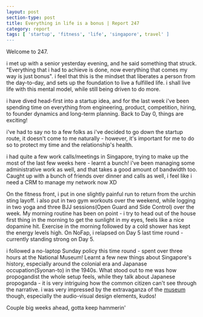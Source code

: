 ```yaml
---
layout: post
section-type: post
title: Everything in life is a bonus | Report 247
category: report
tags: [ 'startup', 'fitness', 'life', 'singapore', travel' ]
---
```


Welcome to 247.

i met up with a senior yesterday evening, and he said something that struck. "Everything that i had to achieve is done, now everything that comes my way is just bonus". i feel that this is the mindset that liberates a person from the day-to-day, and sets up the foundation to live a fulfilled life. i shall live life with this mental model, while still being driven to do more.

i have dived head-first into a startup idea, and for the last week i've been spending time on everything from engineering, product, competition, hiring, to founder dynamics and long-term planning. Back to Day 0, things are exciting! 

i've had to say no to a few folks as i've decided to go down the startup route, it doesn't come to me naturally - however, it's important for me to do so to protect my time and the relationship's health.

i had quite a few work calls/meetings in Singapore, trying to make up the most of the last few weeks here - learnt a bunch! i've been managing some administrative work as well, and that takes a good amount of bandwidth too. Caught up with a bunch of friends over dinner and calls as well, i feel like i need a CRM to manage my network now XD

On the fitness front, i put in one slightly painful run to return from the urchin sting layoff. i also put in two gym workouts over the weekend, while logging in two yoga and three BJJ sessions(Open Guard and Side Control) over the week. My morning routine has been on point - i try to head out of the house first thing in the morning to get the sunlight in my eyes, feels like a nice dopamine hit. Exercise in the morning followed by a cold shower has kept the energy levels high. On NoFap, i relapsed on Day 5 last time round - currently standing strong on Day 5.

i followed a no-laptop Sunday policy this time round - spent over three hours at the National Museum! Learnt a few new things about Singapore's history, especially around the colonial era and Japanase occupation(Syonan-to) in the 1940s. What stood out to me was how propogandist the whole setup feels, while they talk about Japanese propoganda - it is very intriguing how the common citizen can't see through the narrative. i was very impressed by the extravaganza of the [museum](https://www.instagram.com/natmuseum_sg/) though, especially the audio-visual design elements, kudos!

Couple big weeks ahead, gotta keep hammerin'